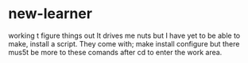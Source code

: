 # new-learner
working t figure things out
It drives me nuts but I have yet to be able to make, install a script.
They come with;
make
install
configure
but there mus5t be more to these comands after cd to 
enter the work area.
